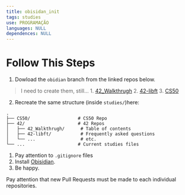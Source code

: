```yaml
---
title: obisidan_init
tags: studies
use: PROGRAMAÇÃO
languages: NULL
dependences: NULL
---
```


# Follow This Steps

1. Dowload the `obidian` branch from the linked repos below.
> I need to create them, still...
	1. [42_Walkthrugh]()
	2. [42-libft]()
	3. [CS50]()
2.  Recreate the same structure (inside `studies/`)here:
```
.
├── CS50/                  # CS50 Repo
├── 42/                    # 42 Repos
│   ├── 42_Walkthrugh/      # Table of contents
│   ├── 42-libft/           # Frequently asked questions
│   └── ...                 # etc.
└── ...                    # Current studies files
```
1.  Pay attention to `.gitignore` files
2. Install [Obisidian](https://help.obsidian.md/Getting+started/Download+and+install+Obsidian).
3. Be happy.

Pay attention that new Pull Requests must be made to each individual repositories.
